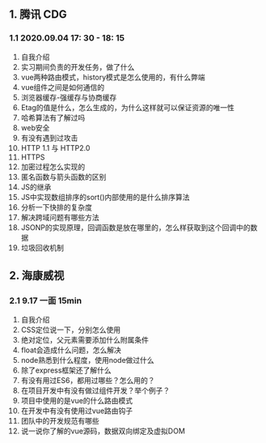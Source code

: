 ## 1. 腾讯 CDG 

### 1.1 2020.09.04 17: 30 - 18: 15

1. 自我介绍
2. 实习期间负责的开发任务，做了什么
3. vue两种路由模式，history模式是怎么使用的，有什么弊端
4. vue组件之间是如何通信的
5. 浏览器缓存-强缓存与协商缓存
6. Etag的值是什么，怎么生成的，为什么这样就可以保证资源的唯一性
7. 哈希算法有了解过吗
8. web安全
9. 有没有遇到过攻击
10. HTTP 1.1 与 HTTP2.0
11. HTTPS
12. 加密过程怎么实现的
13. 匿名函数与箭头函数的区别
14. JS的继承
15. JS中实现数组排序的sort()内部使用的是什么排序算法
16. 分析一下快排的复杂度
17. 解决跨域问题有哪些方法
18. JSONP的实现原理，回调函数是放在哪里的，怎么样获取到这个回调中的数据
19. 垃圾回收机制

## 2. 海康威视

### 2.1  9.17 一面 15min

1. 自我介绍
2. CSS定位说一下，分别怎么使用
3. 绝对定位，父元素需要添加什么附属条件
4. float会造成什么问题，怎么解决
5. node熟悉到什么程度，使用node做过什么
6. 除了express框架还了解什么
7. 有没有用过ES6，都用过哪些？怎么用的？
8. 在项目开发中有没有做过组件开发？举个例子？
9. 项目中使用的是vue的什么路由模式
10. 在开发中有没有使用过vue路由钩子
11. 团队中的开发规范有哪些
12. 说一说你了解的vue源码，数据双向绑定及虚拟DOM


